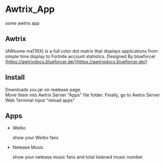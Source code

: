 # Awtrix_App

some awtrix app

## Awtrix

(AWsome maTRIX) is a full color dot matrix that displays applications from simple time display to Fortnite account statistics.
Designed By blueforcer  
[https://awtrixdocs.blueforcer.de/](https://awtrixdocs.blueforcer.de/)  

## Install

Downloads xxx.jar on realease page.  
Move them into Awtrix Server "Apps" file folder.
Finally, go to Awtrix Server Web Terminal input "reload apps" 

## Apps

* Weibo

    show your Weibo fans

* Netease Music

    show your netease music fans and total listened music number
